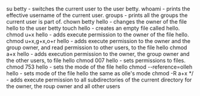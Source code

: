 su betty - switches the current user to the user betty.
whoami - prints the effective username of the current user.
groups - prints all the groups the current user is part of.
chown betty hello - changes the owner of the file hello to the user betty
touch hello - creates an empty file called hello.
chmod u+x hello - adds execute permission to the owner of the file hello.
chmod u+x,g+x,o+r hello - adds execute permission to the owner and the group owner, and read permission to other users, to the file hello
chmod a+x hello - adds execution permission to the owner, the group owner and the other users, to file hello
chmod 007 hello - sets permissions to files.
chmod 753 hello - sets the mode of the file hello
chmod --reference=olleh hello - sets mode of the file hello the same as olle's mode
chmod -R a+x */ - adds execute permission to all subdirectories of the current directory for the owner, the roup owner and all other users
